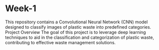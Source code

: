 # Week-1
This repository contains a Convolutional Neural Network (CNN) model designed to classify images of plastic waste into predefined categories.  Project Overview The goal of this project is to leverage deep learning techniques to aid in the classification and categorization of plastic waste, contributing to effective waste management solutions.
